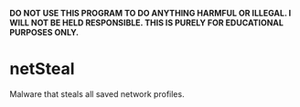 **DO NOT USE THIS PROGRAM TO DO ANYTHING HARMFUL OR ILLEGAL. I WILL NOT BE HELD RESPONSIBLE. THIS IS PURELY FOR EDUCATIONAL PURPOSES ONLY.**
# netSteal
Malware that steals all saved network profiles.
